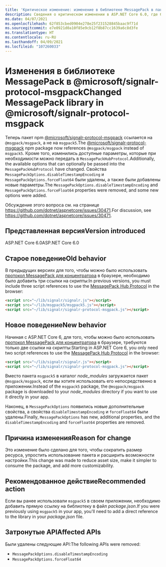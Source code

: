 ```yaml
---
title: 'Критическое изменение: изменение в библиотеке MessagePack в пакете signalr-protocol-msgpack'
description: Сведения о критическом изменении в ASP.NET Core 6.0, где была изменена библиотека MessagePack и из пакета @microsoft/signalr-protocol-msgpack были удалены два параметра.
ms.date: 04/07/2021
ms.openlocfilehash: 62f853cbed0904e278e25f231528845baac9f71d
ms.sourcegitcommit: e7e0921d0a10f85e9cb12f8b87cc1639a6c8d3fe
ms.translationtype: HT
ms.contentlocale: ru-RU
ms.lasthandoff: 04/09/2021
ms.locfileid: "107260033"
---
```

# <a name="changed-messagepack-library-in-microsoftsignalr-protocol-msgpack"></a><span data-ttu-id="e4c46-103">Изменения в библиотеке MessagePack в @microsoft/signalr-protocol-msgpack</span><span class="sxs-lookup"><span data-stu-id="e4c46-103">Changed MessagePack library in @microsoft/signalr-protocol-msgpack</span></span>

<span data-ttu-id="e4c46-104">Теперь пакет npm [@microsoft/signalr-protocol-msgpack](https://www.npmjs.com/package/@microsoft/signalr-protocol-msgpack) ссылается на `@msgpack/msgpack`, а не на `msgpack5`.</span><span class="sxs-lookup"><span data-stu-id="e4c46-104">The [@microsoft/signalr-protocol-msgpack](https://www.npmjs.com/package/@microsoft/signalr-protocol-msgpack) npm package now references `@msgpack/msgpack` instead of `msgpack5`.</span></span> <span data-ttu-id="e4c46-105">Кроме того, изменились доступные параметры, которые при необходимости можно передать в `MessagePackHubProtocol`.</span><span class="sxs-lookup"><span data-stu-id="e4c46-105">Additionally, the available options that can optionally be passed into the `MessagePackHubProtocol` have changed.</span></span> <span data-ttu-id="e4c46-106">Свойства `MessagePackOptions.disableTimestampEncoding` и `MessagePackOptions.forceFloat64` были удалены, а также были добавлены новые параметры.</span><span class="sxs-lookup"><span data-stu-id="e4c46-106">The `MessagePackOptions.disableTimestampEncoding` and `MessagePackOptions.forceFloat64` properties were removed, and some new options were added.</span></span>

<span data-ttu-id="e4c46-107">Обсуждение этого вопроса см. на странице <https://github.com/dotnet/aspnetcore/issues/30471>.</span><span class="sxs-lookup"><span data-stu-id="e4c46-107">For discussion, see <https://github.com/dotnet/aspnetcore/issues/30471>.</span></span>

## <a name="version-introduced"></a><span data-ttu-id="e4c46-108">Представленная версия</span><span class="sxs-lookup"><span data-stu-id="e4c46-108">Version introduced</span></span>

<span data-ttu-id="e4c46-109">ASP.NET Core 6.0</span><span class="sxs-lookup"><span data-stu-id="e4c46-109">ASP.NET Core 6.0</span></span>

## <a name="old-behavior"></a><span data-ttu-id="e4c46-110">Старое поведение</span><span class="sxs-lookup"><span data-stu-id="e4c46-110">Old behavior</span></span>

<span data-ttu-id="e4c46-111">В предыдущих версиях для того, чтобы можно было использовать [протокол MessagePack для концентратора](/aspnet/core/signalr/messagepackhubprotocol) в браузере, необходимо было добавить три ссылки на скрипты:</span><span class="sxs-lookup"><span data-stu-id="e4c46-111">In previous versions, you must include three script references to use the [MessagePack Hub Protocol](/aspnet/core/signalr/messagepackhubprotocol) in the browser:</span></span>

```html
<script src="~/lib/signalr/signalr.js"></script>
<script src="~/lib/msgpack5/msgpack5.js"></script>
<script src="~/lib/signalr/signalr-protocol-msgpack.js"></script>
```

## <a name="new-behavior"></a><span data-ttu-id="e4c46-112">Новое поведение</span><span class="sxs-lookup"><span data-stu-id="e4c46-112">New behavior</span></span>

<span data-ttu-id="e4c46-113">Начиная с ASP.NET Core 6, для того, чтобы можно было использовать [протокол MessagePack для концентратора](/aspnet/core/signalr/messagepackhubprotocol) в браузере, требуются только две ссылки на скрипты:</span><span class="sxs-lookup"><span data-stu-id="e4c46-113">Starting in ASP.NET Core 6, you only need two script references to use the [MessagePack Hub Protocol](/aspnet/core/signalr/messagepackhubprotocol) in the browser:</span></span>

```html
<script src="~/lib/signalr/signalr.js"></script>
<script src="~/lib/signalr/signalr-protocol-msgpack.js"></script>
```

<span data-ttu-id="e4c46-114">Вместо пакета `msgpack5` в каталог *node_modules* загружается пакет `@msgpack/msgpack`, если вы хотите использовать его непосредственно в приложении.</span><span class="sxs-lookup"><span data-stu-id="e4c46-114">Instead of the `msgpack5` package, the `@msgpack/msgpack` package is downloaded to your *node_modules* directory if you want to use it directly in your app.</span></span>

<span data-ttu-id="e4c46-115">Наконец, в `MessagePackOptions` появились новые дополнительные свойства, а свойства `disableTimestampEncoding` и `forceFloat64` были удалены.</span><span class="sxs-lookup"><span data-stu-id="e4c46-115">Finally, `MessagePackOptions` has new, additional properties, and the `disableTimestampEncoding` and `forceFloat64` properties are removed.</span></span>

## <a name="reason-for-change"></a><span data-ttu-id="e4c46-116">Причина изменения</span><span class="sxs-lookup"><span data-stu-id="e4c46-116">Reason for change</span></span>

<span data-ttu-id="e4c46-117">Это изменение было сделано для того, чтобы сократить размер ресурса, упростить использование пакета и расширить возможности настройки.</span><span class="sxs-lookup"><span data-stu-id="e4c46-117">This change was made to reduce asset size, make it simpler to consume the package, and add more customizability.</span></span>

## <a name="recommended-action"></a><span data-ttu-id="e4c46-118">Рекомендованное действие</span><span class="sxs-lookup"><span data-stu-id="e4c46-118">Recommended action</span></span>

<span data-ttu-id="e4c46-119">Если вы ранее использовали `msgpack5` в своем приложении, необходимо добавить прямую ссылку на библиотеку в файл *package.json*.</span><span class="sxs-lookup"><span data-stu-id="e4c46-119">If you were previously using `msgpack5` in your app, you'll need to add a direct reference to the library in your *package.json* file.</span></span>

## <a name="affected-apis"></a><span data-ttu-id="e4c46-120">Затронутые API</span><span class="sxs-lookup"><span data-stu-id="e4c46-120">Affected APIs</span></span>

<span data-ttu-id="e4c46-121">Были удалены следующие API:</span><span class="sxs-lookup"><span data-stu-id="e4c46-121">The following APIs were removed:</span></span>

- `MessagePackOptions.disableTimestampEncoding`
- `MessagePackOptions.forceFloat64`

<!--

## Category

ASP.NET Core

## Affected APIs

Not detectable via API analysis.

-->

